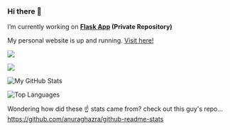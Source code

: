 ### Hi there 👋
<!--
**MastProTech/MastProTech** is a ✨ _special_ ✨ repository because its `README.md` (this file) appears on your GitHub profile.

Here are some ideas to get you started:

- 🔭 I’m currently working on <a src="https://github.com/MastProTech/Image-Processing">Image Processing</a> and <a src="https://github.com/MastProTech/PredictiveParsing_Iterative">Predictive Parsing</a>
- 🌱 I’m currently learning Python
- 👯 I’m looking to collaborate on ...
- 🤔 I’m looking for help with ...
- 💬 Ask me about ...
- 📫 How to reach me: ...
- 😄 Pronouns: ...
- ⚡ Fun fact: ...

-->
I’m currently working on **[Flask App](https://github.com/MastProTech/FlaskApp) (Private Repository)**

My personal website is up and running. [Visit here!](https://mastprotech.github.io/MastProTech)

![](https://hit.yhype.me/github/profile?user_id=62762740)

![](https://komarev.com/ghpvc/?username=MastProTech&style=flat-square&color=brightgreen)

![My GitHub Stats](https://github-readme-stats.vercel.app/api?username=MastProTech&count_private=true&theme=dark&show_icons=true)

![Top Languages](https://github-readme-stats.vercel.app/api/top-langs/?username=MastProTech&layout=compact&theme=dark)

Wondering how did these ☝ stats came from? check out this guy's repo... https://github.com/anuraghazra/github-readme-stats
